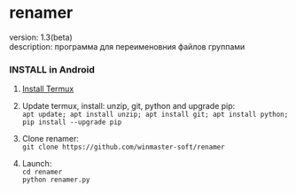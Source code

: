# renamer
version: 1.3(beta)  
description: программа для переименовния файлов группами  

### INSTALL in Android  

1. [Install Termux](https://play.google.com/store/apps/details?id=com.termux)

2. Update termux, install: unzip, git, python and upgrade pip:  
` apt update; apt install unzip; apt install git; apt install python; pip install --upgrade pip `

3. Clone renamer:  
` git clone https://github.com/winmaster-soft/renamer `  

4. Launch:  
` cd renamer `  
` python renamer.py `  

